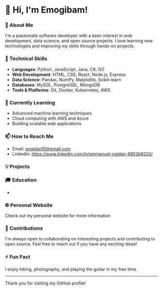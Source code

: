 # 👋 Hi, I'm Emogibam!

### 🚀 About Me
I'm a passionate software developer with a keen interest in web development, data science, and open source projects. I love learning new technologies and improving my skills through hands-on projects.

### 💼 Technical Skills
- **Languages**: Python, JavaScript, Java, C#, GO
- **Web Development**: HTML, CSS, React, Node.js, Express
- **Data Science**: Pandas, NumPy, Matplotlib, Scikit-learn
- **Databases**: MySQL, PostgreSQL, MongoDB
- **Tools & Platforms**: Git, Docker, Kubernetes, AWS

### 🌱 Currently Learning
- Advanced machine learning techniques
- Cloud computing with AWS and Azure
- Building scalable web applications

### 📫 How to Reach Me
- Email: eogidan10@gmail.com
- LinkedIn: https://www.linkedin.com/in/emmanuel-ogidan-6852b9220/

### 💡 Projects


### 🎓 Education
- 

### 🌐 Personal Website
Check out my personal website for more information

### 🤝 Contributions
I'm always open to collaborating on interesting projects and contributing to open source. Feel free to reach out if you have any exciting ideas!

### ⚡ Fun Fact
I enjoy hiking, photography, and playing the guitar in my free time.

---

Thank you for visiting my GitHub profile!
